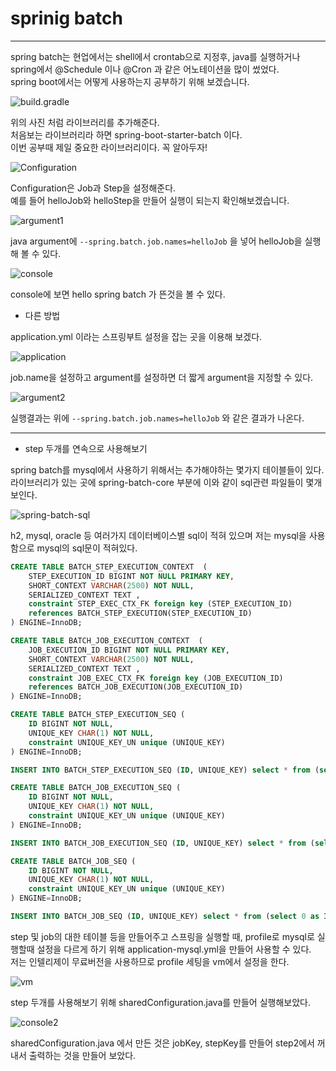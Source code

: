 # sprinig batch

---

spring batch는 현업에서는 shell에서 crontab으로 지정후, java를 실행하거나 spring에서 @Schedule 이나 @Cron 과 같은 어노테이션을 많이 썼었다.<br>
spring boot에서는 어떻게 사용하는지 공부하기 위해 보겠습니다.

![build.gradle](./Resource/buildgradle.png)

위의 사진 처럼 라이브러리를 추가해준다.<br>
처음보는 라이브러리라 하면 spring-boot-starter-batch 이다.<br>
이번 공부때 제일 중요한 라이브러리이다. 꼭 알아두자!

![Configuration](./Resource/Configuration.png)

Configuration은 Job과 Step을 설정해준다.<br>
예를 들어 helloJob와 helloStep을 만들어 실행이 되는지 확인해보겠습니다.

![argument1](./Resource/argument1.png)

java argument에 ```--spring.batch.job.names=helloJob``` 을 넣어 helloJob을 실행해 볼 수 있다.

![console](./Resource/console.png)

console에 보면 hello spring batch 가 뜬것을 볼 수 있다.

- 다른 방법

application.yml 이라는 스프링부트 설정을 잡는 곳을 이용해 보겠다.

![application](./Resource/applicationYML.png)

job.name을 설정하고 argument를 설정하면 더 짧게 argument을 지정할 수 있다.

![argument2](./Resource/argument2.png)

실행결과는 위에 ```--spring.batch.job.names=helloJob``` 와 같은 결과가 나온다.


---

- step 두개를 연속으로 사용해보기

spring batch를 mysql에서 사용하기 위해서는 추가해야하는 몇가지 테이블들이 있다.<br>
라이브러리가 있는 곳에 spring-batch-core 부분에 이와 같이 sql관련 파일들이 몇개 보인다.

![spring-batch-sql](./Resource/spring-batch-core.png)

h2, mysql, oracle 등 여러가지 데이터베이스별 sql이 적혀 있으며 저는 mysql을 사용함으로 mysql의 sql문이 적혀있다.

```sql
CREATE TABLE BATCH_STEP_EXECUTION_CONTEXT  (
	STEP_EXECUTION_ID BIGINT NOT NULL PRIMARY KEY,
	SHORT_CONTEXT VARCHAR(2500) NOT NULL,
	SERIALIZED_CONTEXT TEXT ,
	constraint STEP_EXEC_CTX_FK foreign key (STEP_EXECUTION_ID)
	references BATCH_STEP_EXECUTION(STEP_EXECUTION_ID)
) ENGINE=InnoDB;

CREATE TABLE BATCH_JOB_EXECUTION_CONTEXT  (
	JOB_EXECUTION_ID BIGINT NOT NULL PRIMARY KEY,
	SHORT_CONTEXT VARCHAR(2500) NOT NULL,
	SERIALIZED_CONTEXT TEXT ,
	constraint JOB_EXEC_CTX_FK foreign key (JOB_EXECUTION_ID)
	references BATCH_JOB_EXECUTION(JOB_EXECUTION_ID)
) ENGINE=InnoDB;

CREATE TABLE BATCH_STEP_EXECUTION_SEQ (
	ID BIGINT NOT NULL,
	UNIQUE_KEY CHAR(1) NOT NULL,
	constraint UNIQUE_KEY_UN unique (UNIQUE_KEY)
) ENGINE=InnoDB;

INSERT INTO BATCH_STEP_EXECUTION_SEQ (ID, UNIQUE_KEY) select * from (select 0 as ID, '0' as UNIQUE_KEY) as tmp where not exists(select * from BATCH_STEP_EXECUTION_SEQ);

CREATE TABLE BATCH_JOB_EXECUTION_SEQ (
	ID BIGINT NOT NULL,
	UNIQUE_KEY CHAR(1) NOT NULL,
	constraint UNIQUE_KEY_UN unique (UNIQUE_KEY)
) ENGINE=InnoDB;

INSERT INTO BATCH_JOB_EXECUTION_SEQ (ID, UNIQUE_KEY) select * from (select 0 as ID, '0' as UNIQUE_KEY) as tmp where not exists(select * from BATCH_JOB_EXECUTION_SEQ);

CREATE TABLE BATCH_JOB_SEQ (
	ID BIGINT NOT NULL,
	UNIQUE_KEY CHAR(1) NOT NULL,
	constraint UNIQUE_KEY_UN unique (UNIQUE_KEY)
) ENGINE=InnoDB;

INSERT INTO BATCH_JOB_SEQ (ID, UNIQUE_KEY) select * from (select 0 as ID, '0' as UNIQUE_KEY) as tmp where not exists(select * from BATCH_JOB_SEQ);
```

step 및 job의 대한 테이블 등을 만들어주고 스프링을 실행할 때, profile로 mysql로 실행할때 설정을 다르게 하기 위해 application-mysql.yml을 만들어 사용할 수 있다.<br>
저는 인텔리제이 무료버전을 사용하므로 profile 세팅을 vm에서 설정을 한다.

![vm](./Resource/vmargument.png)

step 두개를 사용해보기 위해 sharedConfiguration.java를 만들어 실행해보았다.

![console2](./Resource/console2.png)

sharedConfiguration.java 에서 만든 것은 jobKey, stepKey를 만들어 step2에서 꺼내서 출력하는 것을 만들어 보았다.

